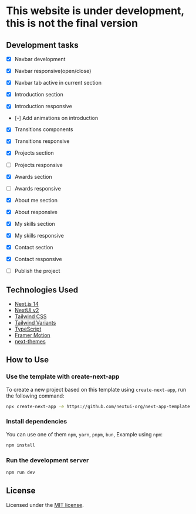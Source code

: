 # This website is under development, this is not the final version

## Development tasks

- [x] Navbar development
- [x] Navbar responsive(open/close)
- [x] Navbar tab active in current section

- [x] Introduction section
- [x] Introduction responsive
- [-] Add animations on introduction

- [x] Transitions components
- [x] Transitions responsive

- [x] Projects section
- [ ] Projects responsive

- [x] Awards section
- [ ] Awards responsive

- [x] About me section
- [x] About responsive

- [x] My skills section
- [x] My skills responsive

- [x] Contact section
- [x] Contact responsive

- [ ] Publish the project

## Technologies Used

- [Next.js 14](https://nextjs.org/docs/getting-started)
- [NextUI v2](https://nextui.org/)
- [Tailwind CSS](https://tailwindcss.com/)
- [Tailwind Variants](https://tailwind-variants.org)
- [TypeScript](https://www.typescriptlang.org/)
- [Framer Motion](https://www.framer.com/motion/)
- [next-themes](https://github.com/pacocoursey/next-themes)

## How to Use

### Use the template with create-next-app

To create a new project based on this template using `create-next-app`, run the following command:

```bash
npx create-next-app -e https://github.com/nextui-org/next-app-template
```

### Install dependencies

You can use one of them `npm`, `yarn`, `pnpm`, `bun`, Example using `npm`:

```bash
npm install
```

### Run the development server

```bash
npm run dev
```

## License

Licensed under the [MIT license](https://github.com/nextui-org/next-app-template/blob/main/LICENSE).
